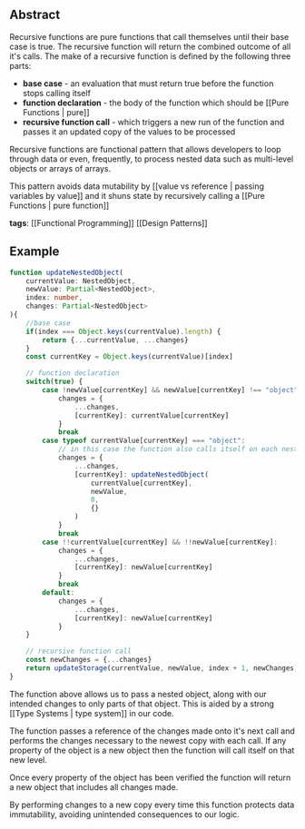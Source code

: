 ## Abstract

Recursive functions are pure functions that call themselves until their base case is true. The recursive function will return the combined outcome of all it's calls. The make of a recursive function is defined by the following three parts: 

- **base case** - an evaluation that must return true before the function stops calling itself
- **function declaration** - the body of the function which should be [[Pure Functions | pure]]
- **recursive function call** - which triggers a new run of the function and passes it an updated copy of the values to be processed

Recursive functions are functional pattern that allows developers to loop through data or even, frequently, to process nested data such as multi-level objects or arrays of arrays.

This pattern avoids data mutability by [[value vs reference | passing variables by value]] and it shuns state by recursively calling a [[Pure Functions | pure function]]

**tags**: [[Functional Programming]] [[Design Patterns]]
## Example

```typescript
function updateNestedObject(
	currentValue: NestedObject,
	newValue: Partial<NestedObject>,
	index: number,
	changes: Partial<NestedObject>
){
	//base case
	if(index === Object.keys(currentValue).length) {
		return {...currentValue, ...changes}
	}
	const currentKey = Object.keys(currentValue)[index]

	// function declaration
	switch(true) {
		case !newValue[currentKey] && newValue[currentKey] !== "object":
			changes = {
				...changes,
				[currentKey]: currentValue[currentKey]
			}
			break
		case typeof currentValue[currentKey] === "object":
			// in this case the function also calls itself on each nesting level
			changes = {
				...changes,
				[currentKey]: updateNestedObject(
					currentValue[currentKey],
					newValue,
					0,
					{}
				)
			}
			break
		case !!currentValue[currentKey] && !!newValue[currentKey]:
			changes = {
				...changes,
				[currentKey]: newValue[currentKey]
			}
			break
		default:
			changes = {
				...changes,
				[currentKey]: newValue[currentKey]
			}
	}

	// recursive function call
	const newChanges = {...changes}
	return updateStorage(currentValue, newValue, index + 1, newChanges)
}
```
The function above allows us to pass a nested object, along with our intended changes to only parts of that object. This is aided by a strong [[Type Systems | type system]] in our code.

The function passes a reference of the changes made onto it's next call and performs the changes necessary to the newest copy with each call. If any property of the object is a new object then the function will call itself on that new level.

Once every property of the object has been verified the function will return a new object that includes all changes made.

By performing changes to a new copy every time this function protects data immutability, avoiding unintended consequences to our logic.